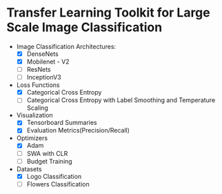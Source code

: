 # Transfer Learning Toolkit for Large Scale Image Classification

- Image Classification Architectures:
    - [x] DenseNets
    - [x] Mobilenet - V2
    - [ ] ResNets
    - [ ] InceptionV3
- Loss Functions
    - [x] Categorical Cross Entropy
    - [ ] Categorical Cross Entropy with Label Smoothing and Temperature Scaling
- Visualization
    - [x] Tensorboard Summaries
    - [x] Evaluation Metrics(Precision/Recall)
- Optimizers
    - [x] Adam
    - [ ] SWA with CLR
    - [ ] Budget Training
- Datasets
    - [x] Logo Classification
    - [ ] Flowers Classification
